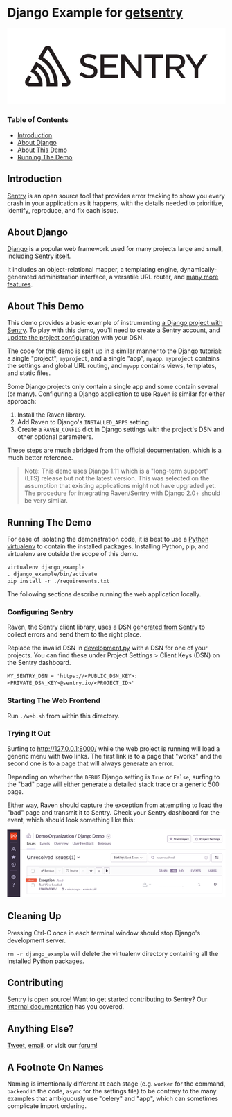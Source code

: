 # Django Example for [getsentry](https://github.com/getsentry)

![Sentry logo](_ReadMeImages/sentry-logo-black.png)

### Table of Contents

- [Introduction](#introduction)
- [About Django](#about-django)
- [About This Demo](#about-this-demo)
- [Running The Demo](#running-the-demo)

## Introduction

[Sentry](https://sentry.io/welcome/) is an open source tool that provides error tracking to show you every crash in your application as it happens, with the details needed to prioritize, identify, reproduce, and fix each issue.

## About Django

[Django](https://www.djangoproject.com/) is a popular web framework used for many projects large and small, including [Sentry itself](https://github.com/getsentry/sentry/).

It includes an object-relational mapper, a templating engine, dynamically-generated administration interface, a versatile URL router, and [many more features](https://docs.djangoproject.com/en/2.0/intro/overview/).

## About This Demo

This demo provides a basic example of instrumenting [a Django project with Sentry](https://docs.sentry.io/clients/python/integrations/django/). To play with this demo, you'll need to create a Sentry account, and [update the project configuration](#configuring-sentry) with your DSN.

The code for this demo is split up in a similar manner to the Django tutorial: a single "project", `myproject`, and a single "app", `myapp`.  `myproject` contains the settings and global URL routing, and `myapp` contains views, templates, and static files.

Some Django projects only contain a single app and some contain several (or many). Configuring a Django application to use Raven is similar for either approach:

1. Install the Raven library.
2. Add Raven to Django's `INSTALLED_APPS` setting.
3. Create a `RAVEN_CONFIG` dict in Django settings with the project's DSN and other optional parameters.

These steps are much abridged from the [official documentation](https://docs.sentry.io/clients/python/integrations/django/), which is a much better reference.

> Note: This demo uses Django 1.11 which is a "long-term support" (LTS) release but not the latest version. This was selected on the assumption that existing applications might not have upgraded yet. The procedure for integrating Raven/Sentry with Django 2.0+ should be very similar.

## Running The Demo

For ease of isolating the demonstration code, it is best to use a [Python virtualenv](https://virtualenv.pypa.io/en/stable/) to contain the installed packages. Installing Python, pip, and virtualenv are outside the scope of this demo.

```
virtualenv django_example
. django_example/bin/activate
pip install -r ./requirements.txt
```

The following sections describe running the web application locally.

### Configuring Sentry

Raven, the Sentry client library, uses a [DSN generated from Sentry](https://docs.sentry.io/quickstart/#configure-the-dsn) to collect errors and send them to the right place.

Replace the invalid DSN in [development.py](demo/myproject/settings/development.py) with a DSN for one of your projects. You can find these under Project Settings > Client Keys (DSN) on the Sentry dashboard.

```
MY_SENTRY_DSN = 'https://<PUBLIC_DSN_KEY>:<PRIVATE_DSN_KEY>@sentry.io/<PROJECT_ID>'
```

### Starting The Web Frontend

Run `./web.sh` from within this directory.

### Trying It Out

Surfing to http://127.0.0.1:8000/ while the web project is running will load a generic menu with two links. The first link is to a page that "works" and the second one is to a page that will always generate an error.

Depending on whether the `DEBUG` Django setting is `True` or `False`, surfing to the "bad" page will either generate a detailed stack trace or a generic 500 page.

Either way, Raven should capture the exception from attempting to load the "bad" page and transmit it to Sentry. Check your Sentry dashboard for the event, which should look something like this:

![Dashboard Example](_ReadMeImages/dashboard-example.png)

## Cleaning Up

Pressing Ctrl-C once in each terminal window should stop Django's development server.

`rm -r django_example` will delete the virtualenv directory containing all the installed Python packages.

## Contributing

Sentry is open source! Want to get started contributing to Sentry? Our [internal documentation](https://docs.sentry.io/internal/) has you covered.

## Anything Else?

[Tweet](https://twitter.com/getsentry), [email](hello@sentry.io), or visit our [forum](https://forum.sentry.io)!

## A Footnote On Names

Naming is intentionally different at each stage (e.g. `worker` for the command, `backend` in the code, `async` for the settings file) to be contrary to the many examples that ambiguously use "celery" and "app", which can sometimes complicate import ordering.
